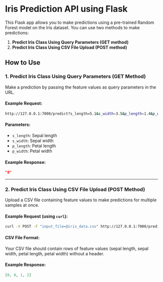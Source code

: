 # Iris Prediction API using Flask

This Flask app allows you to make predictions using a pre-trained Random Forest model on the Iris dataset. You can use two methods to make predictions:

1. **Predict Iris Class Using Query Parameters (GET method)**
2. **Predict Iris Class Using CSV File Upload (POST method)**

## How to Use

### 1. **Predict Iris Class Using Query Parameters (GET Method)**

Make a prediction by passing the feature values as query parameters in the URL.

#### Example Request:

```bash
http://127.0.0.1:7000/predict?s_length=5.1&s_width=3.5&p_length=1.4&p_width=0.2
```

#### Parameters:

- `s_length`: Sepal length
- `s_width`: Sepal width
- `p_length`: Petal length
- `p_width`: Petal width

#### Example Response:

```json
"0"
```

---

### 2. **Predict Iris Class Using CSV File Upload (POST Method)**

Upload a CSV file containing feature values to make predictions for multiple samples at once.

#### Example Request (using `curl`):

```bash
curl -X POST -F "input_file=@iris_data.csv" http://127.0.0.1:7000/predict_file
```

#### CSV File Format:

Your CSV file should contain rows of feature values (sepal length, sepal width, petal length, petal width) without a header.

#### Example Response:

```json
[0, 0, 1, 2]
```
